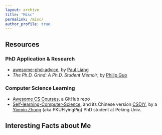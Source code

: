 ```yaml
---
layout: archive
title: "Misc"
permalink: /misc/
author_profile: true
---
```


## Resources

### PhD Application & Research

- [awesome-phd-advice](https://github.com/pliang279/awesome-phd-advice), by [Paul Liang](http://www.cs.cmu.edu/~pliang/)
- *The Ph.D. Grind: A Ph.D. Student Memoir*, by [Philip Guo](https://pg.ucsd.edu)

### Computer Science Learning

- [Awesome CS Courses](https://github.com/prakhar1989/awesome-courses), a GitHub repo
- [Self-learning-Computer-Science](https://github.com/PKUFlyingPig/Self-learning-Computer-Science), and its Chinese version [CSDIY](https://csdiy.wiki), by a [Yinmin Zhong](https://yinminzhong.com) (aka PKUFlyingPig) PhD student at Peking Univ.

## Interesting Facts about Me
